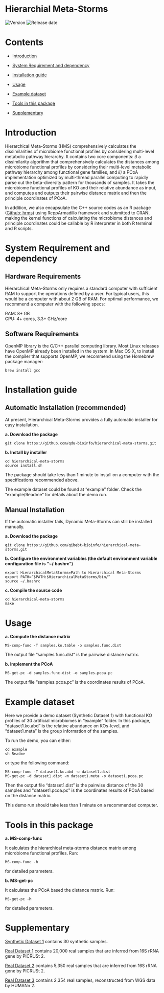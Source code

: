 # Hierarchial Meta-Storms

![Version](https://img.shields.io/badge/Version-1.01%20-brightgreen)
![Release date](https://img.shields.io/badge/Released%20date-Nov.%2018%2C%202020-brightgreen)



# Contents

- [Introduction](#introduction)

- [System Requirement and dependency](#system-requirement-and-dependency)

- [Installation guide](#installation-guide)

- [Usage](#usage)

- [Example dataset](#example-dataset)

- [Tools in this package](#tools-in-this-package)

- [Supplementary](#supplementary)

  

# Introduction

Hierarchical Meta-Storms (HMS) comprehensively calculates the dissimilarities of microbiome functional profiles by considering multi-level metabolic pathway hierarchy. It contains two core components: *i)* a dissimilarity algorithm that comprehensively calculates the distances among microbiome functional profiles by considering their multi-level metabolic pathway hierarchy among functional gene families, and *ii)* a PCoA implementation optimized by multi-thread parallel computing to rapidly parse out the beta-diversity pattern for thousands of samples. It takes the microbiome functional profiles of KO and their relative abundance as input, and computes and outputs their pairwise distance matrix and then the principle coordinates of PCoA. 

In addition, we also encapsulate the C++ source codes as an R package ([Github: hrms](https://github.com/qdu-bioinfo/hrms.git)) using RcppArmadillo framework and submitted to CRAN, making the kernel functions of calculating the microbiome distances and principle coordinates could be callable by R interpreter in both R terminal and R scripts.

# System Requirement and dependency

## Hardware Requirements

Hierarchical Meta-Storms only requires a standard computer with sufficient RAM to support the operations defined by a user. For typical users, this would be a computer with about 2 GB of RAM. For optimal performance, we recommend a computer with the following specs:

  RAM: 8+ GB  
  CPU: 4+ cores, 3.3+ GHz/core

## Software Requirements

OpenMP library is the C/C++ parallel computing library. Most Linux releases have OpenMP already been installed in the system. In Mac OS X, to install the compiler that supports OpenMP, we recommend using the Homebrew package manager:
```
brew install gcc
```

# Installation guide

## Automatic Installation (recommended)

At present, Hierarchical Meta-Storms provides a fully automatic installer for easy installation.

**a. Download the package**

```
git clone https://github.com/qdu-bioinfo/hierarchical-meta-storms.git	
```

**b. Install by installer**
```
cd hierarchical-meta-storms
source install.sh
```

The package should take less than 1 minute to install on a computer with the specifications recommended above.

The example dataset could be found at “example” folder. Check the “example/Readme” for details about the demo run.

## Manual Installation

If the automatic installer fails, Dynamic Meta-Storms can still be installed manually.

**a. Download the package**
```
git clone https://github.com/qibebt-bioinfo/hierarchical-meta-storms.git	
```

**b. Configure the environment variables (the default environment variable configuration file is “~/.bashrc”)**
```
export HierarchicalMetaStorms=Path to Hierarchical Meta-Storms
export PATH=”$PATH:$HierarchicalMetaStorms/bin/”
source ~/.bashrc
```
**c. Compile the source code**

```
cd hierarchical-meta-storms
make
```
# Usage
**a.  Compute the distance matrix**

```
MS-comp-func -T samples.ko.table -o samples.func.dist
```
The output file “samples.func.dist” is the pairwise distance matrix. 

**b. Implement the PCoA**

```
MS-get-pc -d samples.func.dist -o samples.pcoa.pc
```
The output file “samples.pcoa.pc” is the coordinates results of PCoA. 

# Example dataset
Here we provide a demo dataset (Synthetic Dataset 1) with functional KO profiles of 30 artificial microbiomes in “example” folder. In this package, “dataset1.ko.abd” is the relative abundance on KOs-level, and “dataset1.meta” is the group information of the samples.

To run the demo, you can either:
```
cd example
sh Readme
```
or type the following command:
```
MS-comp-func -T dataset1.ko.abd -o dataset1.dist
MS-get-pc -d dataset1.dist -m dataset1.meta -o dataset1.pcoa.pc
```
Then the output file “dataset1.dist” is the pairwise distance of the 30 samples and "dataset1.pcoa.pc" is the coordinates results of PCoA based on the distance matrix. 

This demo run should take less than 1 minute on a recommended computer.

# Tools in this package
**a. MS-comp-func**

It calculates the hierarchical meta-storms distance matrix among microbiome functional profiles. Run:
```
MS-comp-func -h
```
for detailed parameters.

**b. MS-get-pc**

It calculates the PCoA based the distance matrix. Run:
```
MS-get-pc -h
```
for detailed parameters.


# Supplementary

[Synthetic Dataset 1](http://bioinfo.single-cell.cn/Released_Software/hierarchical-meta-storms/data/synthetic_dataset_1.tar.gz) contains 30 synthetic samples.

[Real Dataset 1](http://bioinfo.single-cell.cn/Released_Software/hierarchical-meta-storms/data/actual_dataset_1.tar.gz) contains 20,000 real samples that are inferred from 16S rRNA gene by PICRUSt 2.

[Real Dataset 2](http://bioinfo.single-cell.cn/Released_Software/hierarchical-meta-storms/data/actual_dataset_2.tar.gz) contains 5,350 real samples that are inferred from 16S rRNA gene by PICRUSt 2.

[Real Dataset 3](http://bioinfo.single-cell.cn/Released_Software/hierarchical-meta-storms/data/actual_dataset_3.tar.gz) contains 2,354 real samples, reconstructed from WGS data by HUMANn 2.




